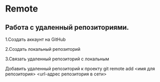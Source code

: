 # Remote

 ## Работа с удаленный репозиториями.
 
1.Создать аккаунт на GitHub

2.Создать локальный репозиторий

3.Связать удаленный репозиторий с локальным

Добавить удаленный репозиторий к проекту
git remote add <имя для репозитория> <url-адрес репозитория в сети>
